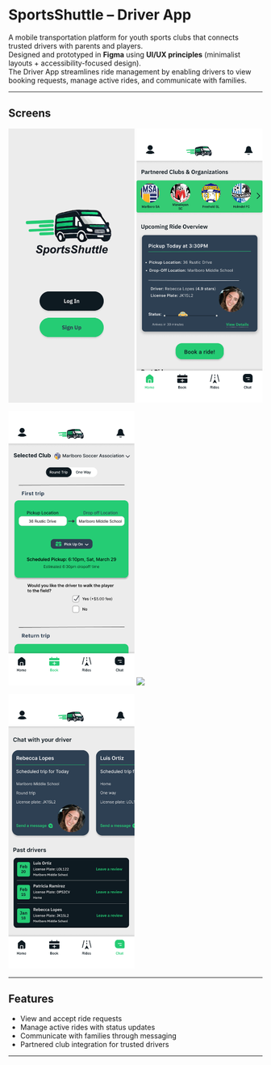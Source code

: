 # SportsShuttle – Driver App  

A mobile transportation platform for youth sports clubs that connects trusted drivers with parents and players.  
Designed and prototyped in **Figma** using **UI/UX principles** (minimalist layouts + accessibility-focused design).  
The Driver App streamlines ride management by enabling drivers to view booking requests, manage active rides, and communicate with families. 

---

## Screens  

<p float="left">
  <img src="SSLoginScreen.PNG" width="250"/>
  <img src="SSHomeScreen.PNG" width="250"/>
</p>

<p float="left">
  <img src="SSBookRide.PNG" width="250"/>
  <img src="SSRideHistory" width="250"/>
</p>

<p float="left">
  <img src="SSDriverChat.PNG" width="250"/>
</p>

---

## Features  
- View and accept ride requests  
- Manage active rides with status updates  
- Communicate with families through messaging  
- Partnered club integration for trusted drivers  

---


